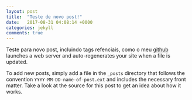 ```yaml
---
layout: post
title:  "Teste de novo post!"
date:   2017-08-31 04:08:14 +0000
categories: jekyll
comments: true
---
```

Teste para novo post, incluindo tags refenciais, como o meu [github][git]
launches a web server and auto-regenerates your site when a file is updated.

To add new posts, simply add a file in the `_posts` directory that follows the convention `YYYY-MM-DD-name-of-post.ext` and includes the necessary front matter. Take a look at the source for this post to get an idea about how it works.

[git]: https://github.com/gabrielschade
